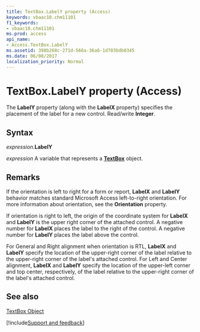 ```yaml
---
title: TextBox.LabelY property (Access)
keywords: vbaac10.chm11101
f1_keywords:
- vbaac10.chm11101
ms.prod: access
api_name:
- Access.TextBox.LabelY
ms.assetid: 398b268c-271d-566a-36a6-1d703bdb0345
ms.date: 06/08/2017
localization_priority: Normal
---
```



# TextBox.LabelY property (Access)

The  **LabelY** property (along with the **LabelX** property) specifies the placement of the label for a new control. Read/write **Integer**.



## Syntax

_expression_.**LabelY**

_expression_ A variable that represents a **[TextBox](Access.TextBox.md)** object.


## Remarks

If the orientation is left to right for a form or report,  **LabelX** and **LabelY** behavior matches standard Microsoft Access left-to-right orientation. For more information about orientation, see the **Orientation** property.

If orientation is right to left, the origin of the coordinate system for  **LabelX** and **LabelY** is the upper right corner of the attached control. A negative number for **LabelX** places the label to the right of the control. A negative number for **LabelY** places the label above the control.

For General and Right alignment when orientation is RTL,  **LabelX** and **LabelY** specify the location of the upper-right corner of the label relative to the upper-right corner of the label's attached control. For Left and Center alignment, **LabelX** and **LabelY** specify the location of the upper-left corner and top center, respectively, of the label relative to the upper-right corner of the label's attached control.


## See also


[TextBox Object](Access.TextBox.md)

[!include[Support and feedback](~/includes/feedback-boilerplate.md)]